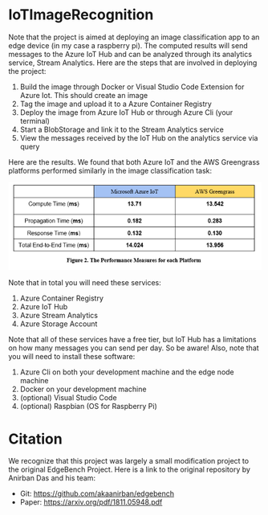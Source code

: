 # IoTImageRecognition
Note that the project is aimed at deploying an image classification app to an edge device (in my case a raspberry pi). The computed results will send messages to the Azure IoT Hub and can be analyzed through its analytics service, Stream Analytics. Here are the steps that are involved in deploying the project:

1. Build the image through Docker or Visual Studio Code Extension for Azure Iot. This should create an image
2. Tag the image and upload it to a Azure Container Registry
3. Deploy the image from Azure IoT Hub or through Azure Cli (your terminal)
4. Start a BlobStorage and link it to the Stream Analytics service
5. View the messages received by the IoT Hub on the analytics service via query

Here are the results. We found that both Azure IoT and the AWS Greengrass platforms performed similarly in the image classification task:
<p align="center">
  <img src="https://github.com/aaronbae/IoTImageRecognition/blob/master/other/results-table.PNG" width="700" title="IoT Image Classification Results">
</p>

Note that in total you will need these services:
1. Azure Container Registry
2. Azure IoT Hub
3. Azure Stream Analytics
4. Azure Storage Account

Note that all of these services have a free tier, but IoT Hub has a limitations on how many messages you can send per day. So be aware! Also, note that you will need to install these software:
1. Azure Cli on both your development machine and the edge node machine
2. Docker on your development machine
3. (optional) Visual Studio Code
4. (optional) Raspbian (OS for Raspberry Pi)

# Citation
We recognize that this project was largely a small modification project to the original EdgeBench Project. Here is a link to the original repository by Anirban Das and his team:
- Git: https://github.com/akaanirban/edgebench
- Paper: https://arxiv.org/pdf/1811.05948.pdf
